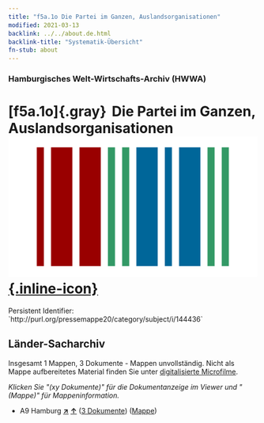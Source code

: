 ```yaml
---
title: "f5a.1o Die Partei im Ganzen, Auslandsorganisationen"
modified: 2021-03-13
backlink: ../../about.de.html
backlink-title: "Systematik-Übersicht"
fn-stub: about
---
```


### Hamburgisches Welt-Wirtschafts-Archiv (HWWA)

# [f5a.1o]{.gray}&#8201; Die Partei im Ganzen, Auslandsorganisationen &#160; [![Wikidata](/images/Wikidata-logo.svg "Wikidata"){.inline-icon}](http://www.wikidata.org/entity/Q104699668)

<div class="hint">Persistent Identifier: `http://purl.org/pressemappe20/category/subject/i/144436`</div>







## Länder-Sacharchiv




Insgesamt 1 Mappen, 3 Dokumente - Mappen unvollständig.
Nicht als Mappe aufbereitetes Material finden Sie unter [digitalisierte Microfilme](/film/h1_sh.de.html).

_Klicken Sie "(xy Dokumente)" für die Dokumentanzeige im Viewer und "(Mappe)" für Mappeninformation._



- A9 Hamburg [**&nearr;**](../../../geo/i/140905/about.de.html "Hamburg (alle Mappen)") [**&uarr;**](../../../geo/about.de.html#A9 "Ländersystematik") (<a href="https://pm20.zbw.eu/iiifview/folder/sh/140905,144436" title="über: Hamburg : Die Partei im Ganzen, Auslandsorganisationen" target="_blank">3 Dokumente</a>) ([Mappe](../../../../folder/sh/1409xx/140905/1444xx/144436/about.de.html))








